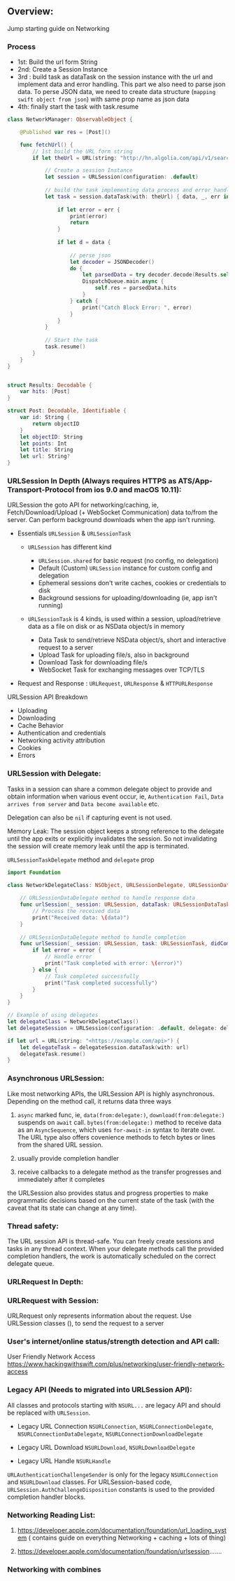 ## Overview:
Jump starting guide on Networking

### Process
- 1st: Build the url form String
- 2nd: Create a Session Instance
- 3rd : build task as dataTask on the session instance with the url and implement data and error handling. This part we also need to parse json data. To perse JSON data, we need to create data structure (`mapping swift object from json`) with same prop name as json data
- 4th: finally start the task with task.resume
```swift
class NetworkManager: ObservableObject {

    @Published var res = [Post]()

    func fetchUrl() {
        // 1st build the URL form string
        if let theUrl = URL(string: "http://hn.algolia.com/api/v1/search?tags=front_page") {

            // Create a session Instance
            let session = URLSession(configuration: .default)
            
            // build the task implementing data process and error handling
            let task = session.dataTask(with: theUrl) { data, _, err in
               
                if let error = err {
                    print(error)
                    return
                }
                
                if let d = data {
                    
                    // perse json
                    let decoder = JSONDecoder()
                    do {
                        let parsedData = try decoder.decode(Results.self, from: d)
                        DispatchQueue.main.async {
                            self.res = parsedData.hits
                        }
                    } catch {
                        print("Catch Block Error: ", error)
                    }
                }
            }
            
            // Start the task
            task.resume()
        }
    }
}


struct Results: Decodable {
    var hits: [Post]
}

struct Post: Decodable, Identifiable {
    var id: String {
        return objectID
    }
    let objectID: String
    let points: Int
    let title: String
    let url: String?
}
```

### URLSession In Depth (Always requires HTTPS as ATS/App-Transport-Protocol from ios 9.0 and macOS 10.11):
URLSession the goto API for networking/caching, ie, Fetch/Download/Upload (+ WebSocket Communication) data to/from the server. Can perform background downloads when the app isn't running. 

- Essentials `URLSession` & `URLSessionTask`
    - `URLSession` has different kind
        - `URLSession.shared` for basic request (no config, no delegation)
        - Default (Custom) `URLSession` instance for custom config and delegation
        - Ephemeral sessions don't write caches, cookies or credentials to disk
        - Background sessions for uploading/downloading (ie, app isn't running)
    
    - `URLSessionTask` is 4 kinds, is used within a session, upload/retrieve data as a file on disk or as NSData object/s in memory
        - Data Task to send/retrieve NSData object/s, short and interactive request to a server
        - Upload Task for uploading file/s, also in background
        - Download Task for downloading file/s
        - WebSocket Task for exchanging messages over TCP/TLS

- Request and Response : `URLRequest`, `URLResponse` & `HTTPURLResponse`

URLSession API Breakdown
- Uploading
- Downloading
- Cache Behavior
- Authentication and credentials
- Networking activity attribution
- Cookies
- Errors

### URLSession with Delegate:
Tasks in a session can share a common delegate object to provide and obtain information when various event occur, ie, `Authentication Fail`, `Data arrives from server` and `Data become available` etc.

Delegation can also be `nil` if capturing event is not used.

Memory Leak: The session object keeps a strong reference to the delegate until the app exits or explicitly invalidates the session. So not invalidating the session will create memory leak until the app is terminated.

`URLSessionTaskDelegate` method and `delegate` prop

```swift
import Foundation

class NetworkDelegateClass: NSObject, URLSessionDelegate, URLSessionDataDelegate {
    
    // URLSessionDataDelegate method to handle response data
    func urlSession(_ session: URLSession, dataTask: URLSessionDataTask, didReceive data: Data) {
        // Process the received data
        print("Received data: \(data)")
    }
    
    // URLSessionDataDelegate method to handle completion
    func urlSession(_ session: URLSession, task: URLSessionTask, didCompleteWithError error: Error?) {
        if let error = error {
            // Handle error
            print("Task completed with error: \(error)")
        } else {
            // Task completed successfully
            print("Task completed successfully")
        }
    }
}

// Example of using delegates
let delegateClass = NetworkDelegateClass()
let delegateSession = URLSession(configuration: .default, delegate: delegateClass, delegateQueue: nil)

if let url = URL(string: "<https://example.com/api>") {
    let delegateTask = delegateSession.dataTask(with: url)
    delegateTask.resume()
}
```


### Asynchronous URLSession:
Like most networking APIs, the URLSession API is highly asynchronous. Depending on the method call, it returns data three ways

1. `async` marked func, ie, `data(from:delegate:)`, `download(from:delegate:)` suspends on `await` call. `bytes(from:delegate:)` method to receive data as an `AsyncSequence`, which uses `for-await-in` syntax to iterate over. The URL type also offers covenience methods to fetch bytes or lines from the shared URL session.

2. usually provide completion handler

3. receive callbacks to a delegate method as the transfer progresses and immediately after it completes

the URLSession also provides status and progress properties to make programmatic decisions based on the current state of the task (with the caveat that its state can change at any time).

### Thread safety:

The URL session API is thread-safe. You can freely create sessions and tasks in any thread context. When your delegate methods call the provided completion handlers, the work is automatically scheduled on the correct delegate queue.

### URLRequest In Depth:

### URLRequest with Session:
URLRequest only represents information about the request. Use URLSession classes (), to send the request to a server

### User's internet/online status/strength detection and API call:
User Friendly Network Access https://www.hackingwithswift.com/plus/networking/user-friendly-network-access

### Legacy API (Needs to migrated into URLSession API):
All classes and protocols starting with `NSURL...` are legacy API and should be replaced with `URLSession`.

- Legacy URL Connection `NSURLConnection`, `NSURLConnectionDelegate`, `NSURLConnectionDataDelegate`, `NSURLConnectionDownloadDelegate`

- Legacy URL Download `NSURLDownload`, `NSURLDownloadDelegate`

- Legacy URL Handle `NSURLHandle`

`URLAuthenticationChallengeSender` is only for the legacy `NSURLConnection` and `NSURLDownload` classes. For URLSession-based code, `URLSession.AuthChallengeDisposition` constants is used to the provided completion handler blocks.

### Networking Reading List:
1. https://developer.apple.com/documentation/foundation/url_loading_system ( contains guide on everything Networking + caching + lots of thing)

2. https://developer.apple.com/documentation/foundation/urlsession.......


### Networking with combines